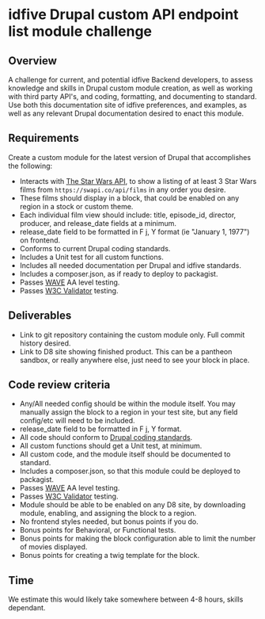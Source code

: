 # idfive Drupal custom API endpoint list module challenge

## Overview

A challenge for current, and potential idfive Backend developers, to assess knowledge and skills in Drupal custom module creation, as well as working with third party API's, and coding, formatting, and documenting to standard. Use both this documentation site of idfive preferences, and examples, as well as any relevant Drupal documentation desired to enact this module.

## Requirements

Create a custom module for the latest version of Drupal that accomplishes the following:

- Interacts with [The Star Wars API](https://swapi.co/), to show a listing of at least 3 Star Wars films from `https://swapi.co/api/films` in any order you desire.
- These films should display in a block, that could be enabled on any region in a stock or custom theme.
- Each individual film view should include: title, episode_id, director, producer, and release_date fields at a minimum.
- release_date field to be formatted in F j, Y format (ie "January 1, 1977") on frontend.
- Conforms to current Drupal coding standards.
- Includes a Unit test for all custom functions.
- Includes all needed documentation per Drupal and idfive standards.
- Includes a composer.json, as if ready to deploy to packagist.
- Passes [WAVE](http://wave.webaim.org/) AA level testing.
- Passes [W3C Validator](https://validator.w3.org/) testing.

## Deliverables

- Link to git repository containing the custom module only. Full commit history desired.
- Link to D8 site showing finished product. This can be a pantheon sandbox, or really anywhere else, just need to see your block in place.

## Code review criteria

- Any/All needed config should be within the module itself. You may manually assign the block to a region in your test site, but any field config/etc will need to be included.
- release_date field to be formatted in F j, Y format.
- All code should conform to [Drupal coding standards](https://www.drupal.org/docs/develop/standards/coding-standards).
- All custom functions should get a Unit test, at minimum.
- All custom code, and the module itself should be documented to standard.
- Includes a composer.json, so that this module could be deployed to packagist.
- Passes [WAVE](http://wave.webaim.org/) AA level testing.
- Passes [W3C Validator](https://validator.w3.org/) testing.
- Module should be able to be enabled on any D8 site, by downloading module, enabling, and assigning the block to a region.
- No frontend styles needed, but bonus points if you do.
- Bonus points for Behavioral, or Functional tests.
- Bonus points for making the block configuration able to limit the number of movies displayed.
- Bonus points for creating a twig template for the block.

## Time

We estimate this would likely take somewhere between 4-8 hours, skills dependant.
